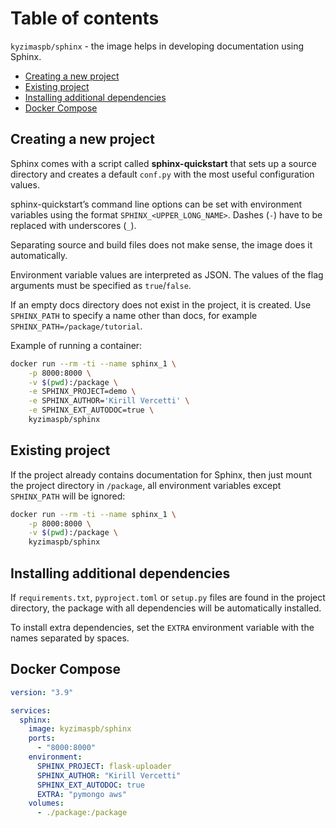 # Table of contents

`kyzimaspb/sphinx` - the image helps in developing documentation using Sphinx.

- [Creating a new project](#creating-a-new-project)
- [Existing project](#existing-project)
- [Installing additional dependencies](#installing-additional-dependencies)
- [Docker Compose](#docker-compose)

## Creating a new project

Sphinx comes with a script called **sphinx-quickstart**
that sets up a source directory and creates a default `conf.py`
with the most useful configuration values.

sphinx-quickstart’s command line options can be set
with environment variables using the format `SPHINX_<UPPER_LONG_NAME>`.
Dashes (`-`) have to be replaced with underscores (`_`).

Separating source and build files does not make sense, the image does it automatically.

Environment variable values are interpreted as JSON.
The values of the flag arguments must be specified as `true`/`false`.

If an empty docs directory does not exist in the project, it is created.
Use `SPHINX_PATH` to specify a name other than docs,
for example `SPHINX_PATH=/package/tutorial`.

Example of running a container:

```bash
docker run --rm -ti --name sphinx_1 \
    -p 8000:8000 \
    -v $(pwd):/package \
    -e SPHINX_PROJECT=demo \
    -e SPHINX_AUTHOR='Kirill Vercetti' \
    -e SPHINX_EXT_AUTODOC=true \
    kyzimaspb/sphinx
```

## Existing project

If the project already contains documentation for Sphinx,
then just mount the project directory in `/package`,
all environment variables except `SPHINX_PATH` will be ignored:

```bash
docker run --rm -ti --name sphinx_1 \
    -p 8000:8000 \
    -v $(pwd):/package \
    kyzimaspb/sphinx
```

## Installing additional dependencies

If `requirements.txt`, `pyproject.toml` or `setup.py` files
are found in the project directory,
the package with all dependencies will be automatically installed.

To install extra dependencies,
set the `EXTRA` environment variable with the names separated by spaces.

## Docker Compose

```yaml
version: "3.9"

services:
  sphinx:
    image: kyzimaspb/sphinx
    ports:
      - "8000:8000"
    environment:
      SPHINX_PROJECT: flask-uploader
      SPHINX_AUTHOR: "Kirill Vercetti"
      SPHINX_EXT_AUTODOC: true
      EXTRA: "pymongo aws"
    volumes:
      - ./package:/package
```
